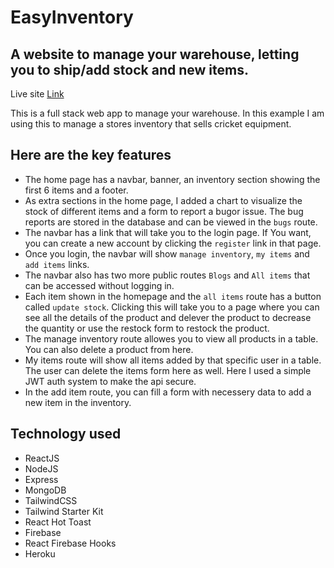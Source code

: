 # EasyInventory
## A website to manage your warehouse, letting you to ship/add stock and new items.

Live site [Link](https://crick-freak-assignment.web.app/)

This is a full stack web app to manage your warehouse. In this example I am using this to manage a stores inventory that sells cricket equipment.

## Here are the key features
* The home page has a navbar, banner, an inventory section showing the first 6 items and a footer.
* As extra sections in the home page, I added a chart to visualize the stock of different items and a form to report a bugor issue. The bug reports are stored in the database and can be viewed in the `bugs` route.
* The navbar has a link that will take you to the login page. If You want, you can create a new account by clicking the `register` link in that page.
* Once you login, the navbar will show `manage inventory`, `my items` and `add items` links.
* The navbar also has two more public routes `Blogs` and `All items` that can be accessed without logging in.
* Each item shown in the homepage and the `all items` route has a button called `update stock`. Clicking this will take you to a page where you can see all the details of the product and delever the product to decrease the quantity or use the restock form to restock the product.
* The manage inventory route allowes you to view all products in a table. You can also delete a product from here.
* My items route will show all items added by that specific user in a table. The user can delete the items form here as well. Here I used a simple JWT auth system to make the api secure.
* In the add item route, you can fill a form with necessery data to add a new item in the inventory.

## Technology used
* ReactJS
* NodeJS
* Express
* MongoDB
* TailwindCSS
* Tailwind Starter Kit
* React Hot Toast
* Firebase
* React Firebase Hooks
* Heroku